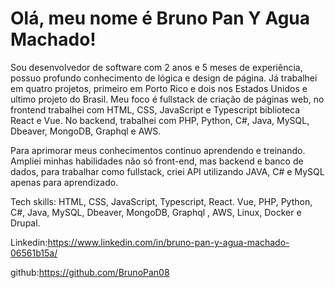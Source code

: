 
# Olá, meu nome é Bruno Pan Y Agua Machado!

Sou desenvolvedor de software com 2 anos e 5 meses de experiência, possuo profundo conhecimento de lógica e design de página. Já trabalhei em quatro projetos, primeiro em Porto Rico e dois nos Estados Unidos e ultimo projeto do Brasil. Meu foco é fullstack de criação de páginas web, no frontend trabalhei com HTML, CSS, JavaScript e Typescript biblioteca React e Vue. No backend, trabalhei com PHP, Python, C#, Java, MySQL, Dbeaver, MongoDB, Graphql e AWS.

Para aprimorar meus conhecimentos continuo aprendendo e treinando. Ampliei minhas habilidades não só front-end, mas backend e banco de dados, para trabalhar como fullstack, criei API utilizando JAVA, C# e MySQL apenas para aprendizado.

Tech skills: HTML, CSS, JavaScript, Typescript, React. Vue, PHP, Python, C#, Java, MySQL, Dbeaver, MongoDB, Graphql , AWS, Linux, Docker e Drupal.

Linkedin:https://www.linkedin.com/in/bruno-pan-y-agua-machado-06561b15a/

github:https://github.com/BrunoPan08 